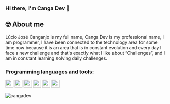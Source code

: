 ### Hi there, I'm Canga Dev 👋

## 🤓 About me

Lúcio José Canganjo is my full name, Canga Dev is my professional name, I am
programmer, I have been connected to the technology area for some time now because it is an area that is in
constant evolution and every day I face a new challenge and that's exactly what I like about “Challenges”, and
I am in constant learning solving daily challenges.

<h3 align="left">Programming languages and tools:</h3>

<p align="left">
  <img src="https://img.shields.io/badge/javascript-%23F7DF1E.svg?&style=for-the-badge&logo=javascript&logoColor=black" height="25"/>
  <img src="https://img.shields.io/badge/typescript%20-%23007ACC.svg?&style=for-the-badge&logo=typescript&logoColor=white" height="25"/>
  <img src="https://img.shields.io/badge/react%20-%2320232a.svg?&style=for-the-badge&logo=react&logoColor=%2361DAFB" height="25"/>
  <img src="https://img.shields.io/badge/node.js%20-%2343853D.svg?&style=for-the-badge&logo=node.js&logoColor=white" height="25"/>
  <img src="https://img.shields.io/badge/postgres-%23316192.svg?&style=for-the-badge&logo=postgresql&logoColor=white" height="25"/>
  <img src="https://www.iped.com.br/img/cursos/56207.jpg" height="25"/>
</p>

<!--ola
-->
<p>
  <img align="left"  src="https://github-readme-stats.vercel.app/api/top-langs?username=cangadev&show_icons=true&locale=en&layout=compact" alt="cangadev"   />
</p>
